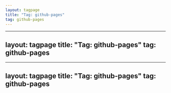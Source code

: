 ```yaml
---
layout: tagpage
title: "Tag: github-pages"
tag: github-pages
---
```

---
layout: tagpage
title: "Tag: github-pages"
tag: github-pages
---
---
layout: tagpage
title: "Tag: github-pages"
tag: github-pages
---
